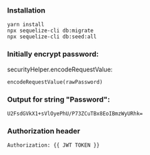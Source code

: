 ### Installation
```
yarn install
npx sequelize-cli db:migrate
npx sequelize-cli db:seed:all
```

### Initially encrypt password:
securityHelper.encodeRequestValue:
```
encodeRequestValue(rawPassword)
```

### Output for string "Password":
```
U2FsdGVkX1+sVlOyePhU/P73ZCuTBx8EoIBmzWyURhk=
```

### Authorization header
```
Authorization: {{ JWT TOKEN }}
```